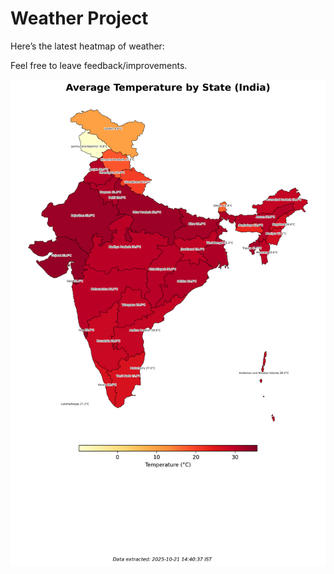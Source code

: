 # Weather Project

Here’s the latest heatmap of weather:

Feel free to leave feedback/improvements.

![India Heatmap](docs/assets/india_heatmap.png?v=F74E10)
